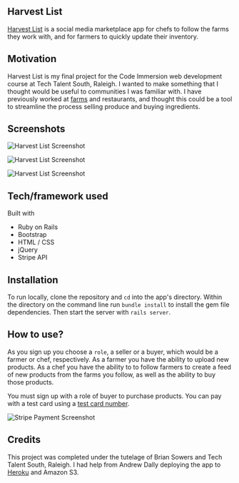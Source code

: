 ## Harvest List

[Harvest List][heroku] is a social media marketplace app for chefs to follow the farms they work with, and for farmers to quickly update their inventory.

## Motivation

Harvest List is my final project for the Code Immersion web development course at Tech Talent South, Raleigh. I wanted to make something that I thought would be useful to communities I was familiar with. I have previously worked at [farms](http://www.fourleaffarm.org/) and restaurants, and thought this could be a tool to streamline the process selling produce and buying ingredients.

## Screenshots

![Harvest List Screenshot](http://www.jeremypurser.com/assets/images/hl_ss_1.png)

![Harvest List Screenshot](http://www.jeremypurser.com/assets/images/hl_ss_2.png)

![Harvest List Screenshot](http://www.jeremypurser.com/assets/images/hl_ss_3.png)

## Tech/framework used

Built with

- Ruby on Rails
- Bootstrap
- HTML / CSS
- jQuery
- Stripe API

## Installation

To run locally, clone the repository and `cd` into the app's directory. Within the directory on the command line run `bundle install` to install the gem file dependencies. Then start the server with `rails server`.

## How to use?

As you sign up you choose a `role`, a seller or a buyer, which would be a farmer or chef, respectively. As a farmer you have the ability to upload new products. As a chef you have the ability to to follow farmers to create a feed of new products from the farms you follow, as well as the ability to buy those products.

You must sign up with a role of buyer to purchase products. You can pay with a test card using a [test card number](https://stripe.com/docs/testing#cards).

![Stripe Payment Screenshot](http://jeremypurser.com/assets/images/hl_ss_4.png)

## Credits

This project was completed under the tutelage of Brian Sowers and Tech Talent South, Raleigh. I had help from Andrew Dally deploying the app to [Heroku][heroku] and Amazon S3.

[heroku]: https://harvestlist.herokuapp.com/
